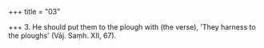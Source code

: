 +++
title = "03"

+++
3. He should put them to the plough with (the verse), 'They harness to the ploughs' (Vāj. Saṃh. XII, 67).
